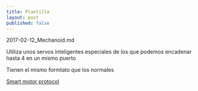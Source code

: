 ```yaml
---
title: Plantilla
layout: post
published: false
---
```

2017-02-12_Mechanoid.md

Utiliza unos servos inteligentes especiales de los que podemos encadenar hasta 4 en un mismo puerto

Tienen el mismo formtato que los normales

[Smart motor protocol](http://cdn.meccano.com/open-source/Meccano_SmartModuleProtocols_2015.pdf)
